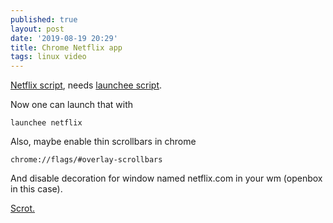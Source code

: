 ```yaml
---
published: true
layout: post
date: '2019-08-19 20:29'
title: Chrome Netflix app
tags: linux video 
---
```

[Netflix script](https://raw.githubusercontent.com/brontosaurusrex/stretchbang/master/bin/netflix), needs [launchee script](https://raw.githubusercontent.com/brontosaurusrex/stretchbang/master/bin/launchee).

Now one can launch that with

    launchee netflix
    
Also, maybe enable thin scrollbars in chrome

    chrome://flags/#overlay-scrollbars
    
And disable decoration for window named netflix.com in your wm (openbox in this case).

[Scrot.](https://images.weserv.nl/?url=https://i.imgur.com/J95crSl.jpg)
